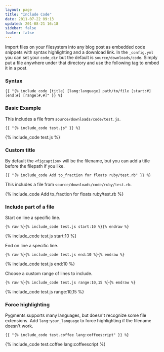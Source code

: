 ```yaml
---
layout: page
title: "Include Code"
date: 2011-07-22 09:13
updated: 201-08-21 16:18
sidebar: false
footer: false
---
```


Import files on your filesystem into any blog post as embedded code snippets with syntax highlighting and a download link.
In the `_config.yml` you can set your `code_dir` but the default is `source/downloads/code`. Simply put a file anywhere under that directory and
use the following tag to embed it in a post.

### Syntax

    {{ "{% include_code [title] [lang:language] path/to/file [start:#] [end:#] [range:#,#]" }} %}

### Basic Example
This includes a file from `source/downloads/code/test.js`.

    {{ "{% include_code test.js" }} %}

{% include_code test.js %}

### Custom title
By default the `<figcaption>` will be the filename, but you can add a title before the filepath if you like.

    {{ "{% include_code Add to_fraction for floats ruby/test.rb" }} %}

This includes a file from `source/downloads/code/ruby/test.rb`.

{% include_code Add to_fraction for floats ruby/test.rb %}

### Include part of a file

Start on line a specific line.

    {% raw %}{% include_code test.js start:10 %}{% endraw %}

{% include_code test.js start:10 %}

End on line a specific line.

    {% raw %}{% include_code test.js end:10 %}{% endraw %}

{% include_code test.js end:10 %}

Choose a custom range of lines to include.

    {% raw %}{% include_code test.js range:10,15 %}{% endraw %}

{% include_code test.js range:10,15 %}

### Force highlighting

Pygments supports many languages, but doesn't recognize some file extensions.
Add `lang:your_language` to force highlighting if the filename doesn't work.

    {{ "{% include_code test.coffee lang:coffeescript" }} %}

{% include_code test.coffee lang:coffeescript %}

